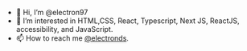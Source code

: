 - 👋 Hi, I’m @electron97
- 👀 I’m interested in HTML,CSS, React, Typescript, Next JS, ReactJS, accessibility, and JavaScript.
- 📫 How to reach me [@electronds](https://twitter.com/ElectronDs).

<!---
electron97/electron97 is a ✨ special ✨ repository because its `README.md` (this file) appears on your GitHub profile.
You can click the Preview link to take a look at your changes.
--->
